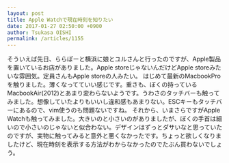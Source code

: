 ```yaml
---
layout: post
title: Apple Watchで現在時刻を知りたい
date: 2017-01-27 02:50:00 +0900
author: Tsukasa OISHI
permalink: /articles/1155
---
```


そういえば先日、ららぽーと横浜に娘とユルさんと行ったのですが、Apple製品を置いているお店がありました。Apple storeじゃないんだけどApple storeみたいな雰囲気。定員さんもApple storeの人みたい。
はじめて最新のMacbookProを触りました。薄くなってていい感じです。重さも、ぼくの持っているMacbookAir(2012)とあまり変わらないようです。うわさのタッチバーも触ってみました。想像していたよりもいいし違和感もあまりない。ESCキーもタッチバーにあるので、vim使うのも問題ないですね。
それから、いまさらですがApple Watchも触ってみました。大きいのと小さいのがありましたが、ぼくの手首は細いので小さいのじゃないと似合わない。デザインはずっとダサいなと思っていたのですが、実物に触ってみると意外と悪くなかったです。ちょっと欲しくなりましたけど、現在時刻を表示する方法がわからなかったのでたぶん買わないでしょう。
